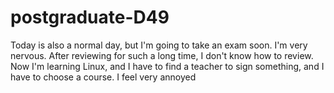 # postgraduate-D49
Today is also a normal day, but I'm going to take an exam soon. I'm very nervous. After reviewing for such a long time, I don't know how to review. Now I'm learning Linux, and I have to find a teacher to sign something, and I have to choose a course. I feel very annoyed
